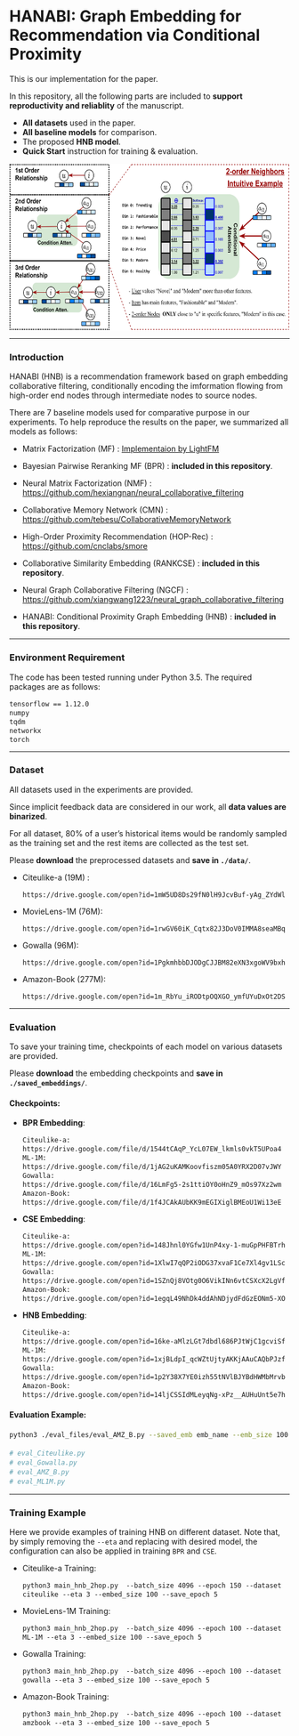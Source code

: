 # HANABI: Graph Embedding for Recommendation via Conditional Proximity

This is our implementation for the paper.

In this repository, all the following parts are included to **support reproductivity and reliablity** of the manuscript.

  - **All datasets** used in the paper.
  - **All baseline models** for comparison.
  - The proposed **HNB model**.
  - **Quick Start** instruction for training & evaluation.



<p align="center">
  <img align="center" src="https://github.com/ArgentLo/HNB_Graph_Rec/blob/main/structure.png" width="600" height="300">
</p>

----


### Introduction

HANABI (HNB) is a recommendation framework based on graph embedding collaborative filtering, conditionally encoding the imformation flowing from high-order end nodes through intermediate nodes to source nodes.

There are 7 baseline models used for comparative purpose in our experiments. To help reproduce the results on the paper, we summarized all models as follows:

- Matrix Factorization (MF) : [Implementaion by LightFM](https://github.com/lyst/lightfm)
- Bayesian Pairwise Reranking MF (BPR) : **included in this repository**.
- Neural Matrix Factorization (NMF) : https://github.com/hexiangnan/neural_collaborative_filtering
- Collaborative Memory Network (CMN) : https://github.com/tebesu/CollaborativeMemoryNetwork

- High-Order Proximity Recommendation (HOP-Rec) : https://github.com/cnclabs/smore
- Collaborative Similarity Embedding (RANKCSE) : **included in this repository**.
- Neural Graph Collaborative Filtering (NGCF) : https://github.com/xiangwang1223/neural_graph_collaborative_filtering

- HANABI: Conditional Proximity Graph Embedding (HNB) : **included in this repository**.

----

### Environment Requirement

The code has been tested running under Python 3.5. The required packages are as follows:

```
tensorflow == 1.12.0
numpy
tqdm
networkx
torch
```

----

### Dataset

All datasets used in the experiments are provided. 

Since implicit feedback data are considered in our work, all **data values are binarized**. 

For all dataset, 80% of a user’s historical items would be randomly sampled as the training set and the rest items are collected as the test set.

Please **download** the preprocessed datasets and **save in `./data/`**.

- Citeulike-a (19M) :

  ```
  https://drive.google.com/open?id=1mW5UD8Ds29fN0lH9JcvBuf-yAg_ZYdWl
  ```

- MovieLens-1M (76M):

  ```
  https://drive.google.com/open?id=1rwGV60iK_Cqtx82J3DoV0IMMA8seaMBq
  ```

- Gowalla (96M):

  ```
  https://drive.google.com/open?id=1PgkmhbbDJODgCJJBM82eXN3xgoWV9bxh
  ```

- Amazon-Book (277M):

  ```
  https://drive.google.com/open?id=1m_RbYu_iRODtpOQXGO_ymfUYuDxOt2DS
  ```

----

### Evaluation

To save your training time, checkpoints of each model on various datasets are provided.

Please **download** the embedding checkpoints and **save in `./saved_embeddings/`**.

#### Checkpoints:

- **BPR Embedding**:

  ```
  Citeulike-a: 
  https://drive.google.com/file/d/1544tCAqP_YcL07EW_lkmls0vkT5UPoa4
  ML-1M: 
  https://drive.google.com/file/d/1jAG2uKAMKoovfiszm05A0YRX2D07vJWY
  Gowalla: 
  https://drive.google.com/file/d/16LmFg5-2s1ttiOY0oHnZ9_mOs97Xz2wm
  Amazon-Book: 
  https://drive.google.com/file/d/1f4JCAkAUbKK9mEGIXiglBMEoU1Wi13eE
  ```

- **CSE Embedding**:

  ```
  Citeulike-a: 
  https://drive.google.com/open?id=148Jhnl0YGfw1UnP4xy-1-muGpPHFBTrh
  ML-1M: 
  https://drive.google.com/open?id=1XlwI7qQP2iODG37xvaF1Ce7Xl4gv1LSc
  Gowalla: 
  https://drive.google.com/open?id=1SZnQj8VOtg0O6VikINn6vtCSXcX2LgVf
  Amazon-Book: 
  https://drive.google.com/open?id=1egqL49NhDk4ddAhNDjydFdGzEONm5-XO
  ```

- **HNB Embedding**:

  ```
  Citeulike-a: 
  https://drive.google.com/open?id=16ke-aMlzLGt7dbdl686PJtWjC1gcviSf
  ML-1M: 
  https://drive.google.com/open?id=1xjBLdpI_qcWZtUjtyAKKjAAuCAQbPJzf
  Gowalla: 
  https://drive.google.com/open?id=1p2Y38X7YE0izh55tNVlBJYBdHWMbMrvb
  Amazon-Book: 
  https://drive.google.com/open?id=14ljCSSIdMLeyqNg-xPz__AUHuUnt5e7h
  ```

#### Evaluation Example:

```sh
python3 ./eval_files/eval_AMZ_B.py --saved_emb emb_name --emb_size 100 --top_k 20

# eval_Citeulike.py
# eval_Gowalla.py
# eval_AMZ_B.py
# eval_ML1M.py
```

----

### Training Example

Here we provide examples of training HNB on different dataset. Note that, by simply removing the `--eta` and replacing with desired model, the configuration can also be applied in training `BPR` and `CSE`.

- Citeulike-a Training:

  ```
  python3 main_hnb_2hop.py  --batch_size 4096 --epoch 150 --dataset citeulike --eta 3 --embed_size 100 --save_epoch 5
  ```

- MovieLens-1M Training:

  ```
  python3 main_hnb_2hop.py  --batch_size 4096 --epoch 100 --dataset ML-1M --eta 3 --embed_size 100 --save_epoch 5
  ```

- Gowalla Training:

  ```
  python3 main_hnb_2hop.py  --batch_size 4096 --epoch 100 --dataset gowalla --eta 3 --embed_size 100 --save_epoch 5
  ```

- Amazon-Book Training:

  ```
  python3 main_hnb_2hop.py  --batch_size 4096 --epoch 100 --dataset amzbook --eta 3 --embed_size 100 --save_epoch 5
  ```

